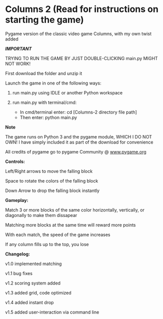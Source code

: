 # Columns 2 (Read for instructions on starting the game)
Pygame version of the classic video game Columns, with my own twist added

***IMPORTANT***

TRYING TO RUN THE GAME BY JUST DOUBLE-CLICKING main.py MIGHT NOT WORK!

First download the folder and unzip it

Launch the game in one of the following ways:

1) run main.py using IDLE or another Python workspace

2) run main.py with terminal/cmd: 
	- In cmd/terminal enter: cd [Columns-2 directory file path]
	- Then enter: python main.py

**Note**

The game runs on Python 3 and the pygame module, WHICH I DO NOT OWN! I have simply included it as part of the download for convenience

All credits of pygame go to pygame Community @ www.pygame.org

**Controls:**

Left/Right arrows to move the falling block

Space to rotate the colors of the falling block

Down Arrow to drop the falling block instantly


**Gameplay:**


Match 3 or more blocks of the same color horizontally, vertically, or diagonally to make them dissapear

Matching more blocks at the same time will reward more points

With each match, the speed of the game increases

If any column fills up to the top, you lose


**Changelog:**

v1.0 implemented matching

v1.1 bug fixes

v1.2 scoring system added

v1.3 added grid, code optimized

v1.4 added instant drop

v1.5 added user-interaction via command line
